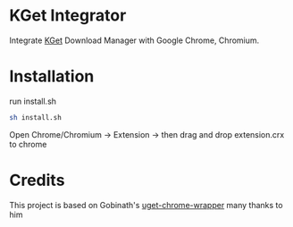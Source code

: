 # KGet Integrator


Integrate [KGet](https://www.kde.org/applications/internet/kget/) Download Manager with Google Chrome, Chromium.

# Installation
run install.sh
```bash
sh install.sh
```

Open Chrome/Chromium -> Extension -> then drag and drop extension.crx to chrome



# Credits
This project is based on Gobinath's [uget-chrome-wrapper](https://github.com/slgobinath/uget-chrome-wrapper) many thanks to him
